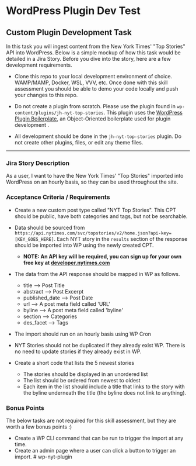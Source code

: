 # WordPress Plugin Dev Test

## Custom Plugin Development Task

In this task you will ingest content from the New York Times' "Top Stories" API into WordPress. Below is a simple mockup of how this task would be detailed in a Jira Story. Before you dive into the story, here are a few development requirements.

- Clone this repo to your local development environment of choice. WAMP/MAMP, Docker, WSL, VVV, etc. Once done with this skill assessment you should be able to demo your code locally and push your changes to this repo.

- Do not create a plugin from scratch. Please use the plugin found in `wp-content/plugins/jh-nyt-top-stories`. This plugin uses the [WordPress Plugin Boilerplate](https://github.com/DevinVinson/WordPress-Plugin-Boilerplate), an Object-Oriented boilerplate used for plugin development .

- All development should be done in the `jh-nyt-top-stories` plugin. Do not create other plugins, files, or edit any theme files.

---

### Jira Story Description

As a user, I want to have the New York Times' "Top Stories" imported into WordPress on an hourly basis, so they can be used throughout the site.

### Acceptance Criteria / Requirements

- Create a new custom post type called "NYT Top Stories". This CPT should be public, have both categories and tags, but not be searchable.

- Data should be sourced from `https://api.nytimes.com/svc/topstories/v2/home.json?api-key=[KEY_GOES_HERE]`. Each NYT story in the `results` section of the response should be imported into WP using the newly created CPT.

  - **NOTE: An API key will be required, you can sign up for your own free key at [developer.nytimes.com](https://developer.nytimes.com/)**

- The data from the API response should be mapped in WP as follows.

  - title --> Post Title
  - abstract --> Post Excerpt
  - published_date --> Post Date
  - url --> A post meta field called 'URL'
  - byline --> A post meta field called 'byline'
  - section --> Categories
  - des_facet --> Tags

- The import should run on an hourly basis using WP Cron

- NYT Stories should not be duplicated if they already exist WP. There is no need to update stories if they already exist in WP.

- Create a short code that lists the 5 newest stories

  - The stories should be displayed in an unordered list
  - The list should be ordered from newest to oldest
  - Each item in the list should include a title that links to the story with the
    byline underneath the title (the byline does not link to anything).

### Bonus Points

The below tasks are not required for this skill assessment, but they are worth a few bonus points :)

- Create a WP CLI command that can be run to trigger the import at any time.
- Create an admin page where a user can click a button to trigger an import. # wp-nyt-plugin
